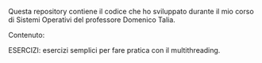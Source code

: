 Questa repository contiene il codice che ho sviluppato durante il mio corso di Sistemi Operativi del professore Domenico Talia.

Contenuto:

ESERCIZI: esercizi semplici per fare pratica con il multithreading.

